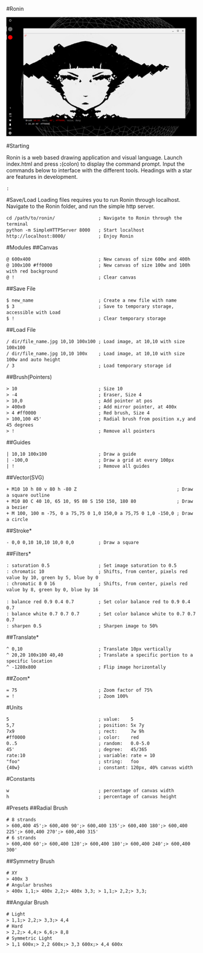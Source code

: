 #Ronin

<img src="media/demo.jpg" width="700">

#Starting

Ronin is a web based drawing application and visual language. Launch index.html and press **:**(colon) to display the command prompt. Input the commands below to interface with the different tools. Headings with a star are features in development.

```
:
```

#Save/Load
Loading files requires you to run Ronin through localhost. Navigate to the Ronin folder, and run the simple http server.
```
cd /path/to/ronin/                ; Navigate to Ronin through the terminal
python -m SimpleHTTPServer 8000   ; Start localhost
http://localhost:8000/            ; Enjoy Ronin

```

#Modules
##Canvas
```
@ 600x400                         ; New canvas of size 600w and 400h
@ 100x100 #ff0000                 ; New canvas of size 100w and 100h with red background
@ !                               ; Clear canvas
```

##Save File
```
$ new_name                        ; Create a new file with name
$ 3                               ; Save to temporary storage, accessible with Load
$ !                               ; Clear temporary storage
```

##Load File
```
/ dir/file_name.jpg 10,10 100x100 ; Load image, at 10,10 with size 100x100
/ dir/file_name.jpg 10,10 100x    ; Load image, at 10,10 with size 100w and auto height
/ 3                               ; Load temporary storage id
```

##Brush(Pointers)
```
> 10                              ; Size 10
> -4                              ; Eraser, Size 4
> 10,0                            ; Add pointer at pos
> 400x0                           ; Add mirror pointer, at 400x
> 4 #ff0000                       ; Red brush, Size 4
> 100,100 45'                     ; Radial brush from position x,y and 45 degrees
> !                               ; Remove all pointers
```

##Guides
```
| 10,10 100x100                   ; Draw a guide
| -100,0                          ; Draw a grid at every 100px
| !                               ; Remove all guides
```

##Vector(SVG)
```
+ M10 10 h 80 v 80 h -80 Z                                     ; Draw a square outline
+ M10 80 C 40 10, 65 10, 95 80 S 150 150, 180 80               ; Draw a bezier
+ M 100, 100 m -75, 0 a 75,75 0 1,0 150,0 a 75,75 0 1,0 -150,0 ; Draw a circle
```

##Stroke*
```
- 0,0 0,10 10,10 10,0 0,0         ; Draw a square
```

##Filters*
```
: saturation 0.5                  ; Set image saturation to 0.5
: chromatic 10                    ; Shifts, from center, pixels red value by 10, green by 5, blue by 0
: chromatic 8 0 16                ; Shifts, from center, pixels red value by 8, green by 0, blue by 16

: balance red 0.9 0.4 0.7         ; Set color balance red to 0.9 0.4 0.7
: balance white 0.7 0.7 0.7       ; Set color balance white to 0.7 0.7 0.7
: sharpen 0.5                     ; Sharpen image to 50%
```

##Translate*
```
^ 0,10                            ; Translate 10px vertically
^ 20,20 100x100 40,40             ; Translate a specific portion to a specific location
^ -1280x800                       ; Flip image horizontally
```

##Zoom*
```
= 75                              ; Zoom factor of 75%
= !                               ; Zoom 100%
```

#Units
```
5                                 ; value:    5
5,7                               ; position: 5x 7y
7x9                               ; rect:     7w 9h
#ff0000                           ; color:    red
0..5                              ; random:   0.0-5.0
45'                               ; degree:   45/365
rate:10                           ; variable: rate = 10
"foo"                             ; string:   foo
{40w}                             ; constant: 120px, 40% canvas width
```

#Constants
```
w                                 ; percentage of canvas width
h                                 ; percentage of canvas height
```

#Presets
##Radial Brush
```
# 8 strands
> 600,400 45';> 600,400 90';> 600,400 135';> 600,400 180';> 600,400 225';> 600,400 270';> 600,400 315'
# 6 strands
> 600,400 60';> 600,400 120';> 600,400 180';> 600,400 240';> 600,400 300'
```

##Symmetry Brush
```
# XY
> 400x 3
# Angular brushes
> 400x 1,1;> 400x 2,2;> 400x 3,3; > 1,1;> 2,2;> 3,3;
```

##Angular Brush
```
# Light
> 1,1;> 2,2;> 3,3;> 4,4
# Hard
> 2,2;> 4,4;> 6,6;> 8,8
# Symmetric Light
> 1,1 600x;> 2,2 600x;> 3,3 600x;> 4,4 600x
```
